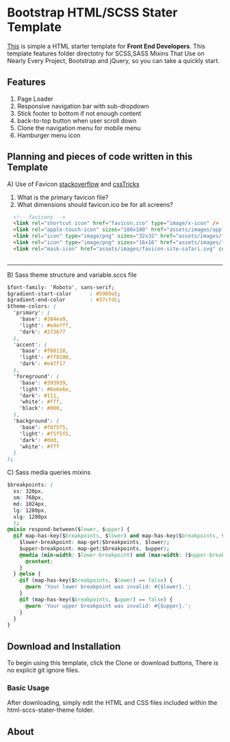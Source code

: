 # Bootstrap HTML/SCSS Stater Template

[This](https://github.com/shahidshah0101/html-sccs-stater-theme.git) is simple a HTML starter template for **Front End Developers**. This template features folder directotry for SCSS,SASS Mixins That Use on Nearly Every Project, Bootstrap and jQuery, so you can take a quickly start.

## Features
1. Page Loader
2. Responsive navigation bar with sub-dropdown
3. Stick footer to bottom if not enough content
4. back-to-top button when user scroll down
5. Clone the navigation menu for mobile menu
6. Hamburger menu icon

## Planning and pieces of code written in this Template

A) Use of Favicon [stackoverflow](https://stackoverflow.com/questions/4014823/does-a-favicon-have-to-be-32x32-or-16x16) and [cssTricks](https://css-tricks.com/favicon-quiz/)
1. What is the primary favicon file?
2. What dimensions should favicon.ico be for all screens?

```html
  <!-- favicons -->
  <link rel="shortcut icon" href="favicon.ico" type="image/x-icon" />
  <link rel="apple-touch-icon" sizes="180x180" href="assets/images/apple-touch-icon-180x180.png">
  <link rel="icon" type="image/png" sizes="32x32" href="assets/images/favicon-32x32.png">
  <link rel="icon" type="image/png" sizes="16x16" href="assets/images/favicon-16x16.png">
  <link rel="mask-icon" href="assets/images/favicon-site-safari.svg" color="#bcd331"> 
  
  ```

---

B) Sass theme structure and variable.sccs file

```css
$font-family: 'Roboto', sans-serif;
$gradient-start-color      : #5989e5;
$gradient-end-color        : #37cfdc;
$theme-colors: (
  'primary': (
    'base': #384ea9,
    'light': #e4efff,
    'dark': #273677
  ),
  'accent': (
    'base': #f08110,
    'light': #ff8100,
    'dark': #e47f17
  ),
  'foreground': (
    'base': #393939,
    'light': #6e6e6e,
    'dark': #111,
    'white': #fff,
    'black': #000,
  ),
  'background': (
    'base': #f8f5f5,
    'light': #f5f5f5,
    'dark': #ddd,
    'white': #fff
  )
);

 ```

C) Sass media queries mixins

```css
$breakpoints: (
  xs: 320px,
  sm: 768px,
  md: 1024px,
  lg: 1280px,
  xlg: 1280px
  );
@mixin respond-between($lower, $upper) {
  @if map-has-key($breakpoints, $lower) and map-has-key($breakpoints, $upper) {
    $lower-breakpoint: map-get($breakpoints, $lower);
    $upper-breakpoint: map-get($breakpoints, $upper);
    @media (min-width: $lower-breakpoint) and (max-width: ($upper-breakpoint - 1)) {
      @content;
    }
  } @else {
    @if (map-has-key($breakpoints, $lower) == false) {
      @warn 'Your lower breakpoint was invalid: #{$lower}.';
    }
    @if (map-has-key($breakpoints, $upper) == false) {
      @warn 'Your upper breakpoint was invalid: #{$upper}.';
    }
  }
}
 ```

## Download and Installation

To begin using this template, click the Clone or download buttons, There is no explicit git ignore files.

### Basic Usage

After downloading, simply edit the HTML and CSS files included within the html-sccs-stater-theme folder.


## About
